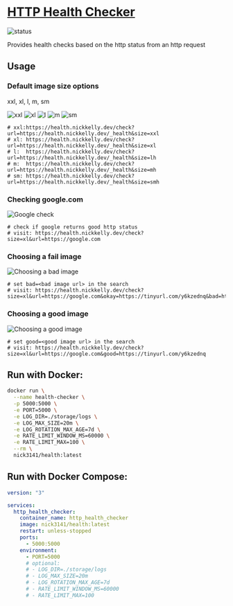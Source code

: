 # [HTTP Health Checker](https://health.nickkelly.dev)

![status](https://health.nickkelly.dev/check?size=xl&url=https://health.nickkelly.dev/_health)

Provides health checks based on the http status from an http request

## Usage

### Default image size options

xxl, xl, l, m, sm

![xxl](https://health.nickkelly.dev/check?url=https://health.nickkelly.dev/_health&size=xxl)
![xl](https://health.nickkelly.dev/check?url=https://health.nickkelly.dev/_health&size=xl)
![l](https://health.nickkelly.dev/check?url=https://health.nickkelly.dev/_health&size=l)
![m](https://health.nickkelly.dev/check?url=https://health.nickkelly.dev/_health&size=m)
![sm](https://health.nickkelly.dev/check?url=https://health.nickkelly.dev/_health&size=sm)

```
# xxl:https://health.nickkelly.dev/check?url=https://health.nickkelly.dev/_health&size=xxl
# xl: https://health.nickkelly.dev/check?url=https://health.nickkelly.dev/_health&size=xl
# l:  https://health.nickkelly.dev/check?url=https://health.nickkelly.dev/_health&size=lh
# m:  https://health.nickkelly.dev/check?url=https://health.nickkelly.dev/_health&size=mh
# sm: https://health.nickkelly.dev/check?url=https://health.nickkelly.dev/_health&size=smh
```

### Checking google.com

![Google check](https://health.nickkelly.dev/check?size=xl&url=https://google.com)

```
# check if google returns good http status
# visit: https://health.nickkelly.dev/check?size=xl&url=https://google.com
```

### Choosing a fail image

![Choosing a bad image](https://health.nickkelly.dev/check?size=xl&url=https://google.com/this_path_doesnt_exist_dsnjfksdf&bad=https://tinyurl.com/yxvpcy7c)
```
# set bad=<bad image url> in the search
# visit: https://health.nickkelly.dev/check?size=xl&url=https://google.com&okay=https://tinyurl.com/y6kzednq&bad=https://tinyurl.com/yxvpcy7c
```

### Choosing a good image

![Choosing a good image](https://health.nickkelly.dev/check?size=xl&url=https://google.com&good=https://tinyurl.com/y6kzednq)
```
# set good=<good image url> in the search
# visit: https://health.nickkelly.dev/check?size=xl&url=https://google.com&good=https://tinyurl.com/y6kzednq
```


## Run with Docker:

```bash
docker run \
  --name health-checker \
  -p 5000:5000 \
  -e PORT=5000 \
  -e LOG_DIR=./storage/logs \
  -e LOG_MAX_SIZE=20m \
  -e LOG_ROTATION_MAX_AGE=7d \
  -e RATE_LIMIT_WINDOW_MS=60000 \
  -e RATE_LIMIT_MAX=100 \
  --rm \
  nick3141/health:latest
```

## Run with Docker Compose:

```yaml
version: "3"

services:
  http_health_checker:
    container_name: http_health_checker
    image: nick3141/health:latest
    restart: unless-stopped
    ports:
      - 5000:5000
    environment:
      - PORT=5000
      # optional:
      # - LOG_DIR=./storage/logs
      # - LOG_MAX_SIZE=20m
      # - LOG_ROTATION_MAX_AGE=7d
      # - RATE_LIMIT_WINDOW_MS=60000
      # - RATE_LIMIT_MAX=100
```
